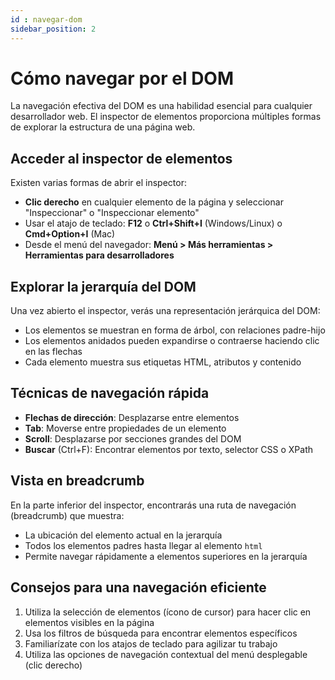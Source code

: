 ```yaml
---
id : navegar-dom
sidebar_position: 2
---
```


# Cómo navegar por el DOM

La navegación efectiva del DOM es una habilidad esencial para cualquier desarrollador web. El inspector de elementos proporciona múltiples formas de explorar la estructura de una página web.

## Acceder al inspector de elementos

Existen varias formas de abrir el inspector:

- **Clic derecho** en cualquier elemento de la página y seleccionar "Inspeccionar" o "Inspeccionar elemento"
- Usar el atajo de teclado: **F12** o **Ctrl+Shift+I** (Windows/Linux) o **Cmd+Option+I** (Mac)
- Desde el menú del navegador: **Menú > Más herramientas > Herramientas para desarrolladores**

## Explorar la jerarquía del DOM

Una vez abierto el inspector, verás una representación jerárquica del DOM:

- Los elementos se muestran en forma de árbol, con relaciones padre-hijo
- Los elementos anidados pueden expandirse o contraerse haciendo clic en las flechas
- Cada elemento muestra sus etiquetas HTML, atributos y contenido

## Técnicas de navegación rápida

- **Flechas de dirección**: Desplazarse entre elementos
- **Tab**: Moverse entre propiedades de un elemento
- **Scroll**: Desplazarse por secciones grandes del DOM
- **Buscar** (Ctrl+F): Encontrar elementos por texto, selector CSS o XPath

## Vista en breadcrumb

En la parte inferior del inspector, encontrarás una ruta de navegación (breadcrumb) que muestra:
- La ubicación del elemento actual en la jerarquía
- Todos los elementos padres hasta llegar al elemento `html`
- Permite navegar rápidamente a elementos superiores en la jerarquía

## Consejos para una navegación eficiente

1. Utiliza la selección de elementos (ícono de cursor) para hacer clic en elementos visibles en la página
2. Usa los filtros de búsqueda para encontrar elementos específicos
3. Familiarízate con los atajos de teclado para agilizar tu trabajo
4. Utiliza las opciones de navegación contextual del menú desplegable (clic derecho)
